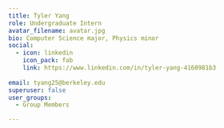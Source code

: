 ```yaml
---
title: Tyler Yang
role: Undergraduate Intern
avatar_filename: avatar.jpg
bio: Computer Science major, Physics minor
social:
  - icon: linkedin
    icon_pack: fab
    link: https://www.linkedin.com/in/tyler-yang-4160981b3
    
email: tyang25@berkeley.edu
superuser: false
user_groups:
  - Group Members

---
```

